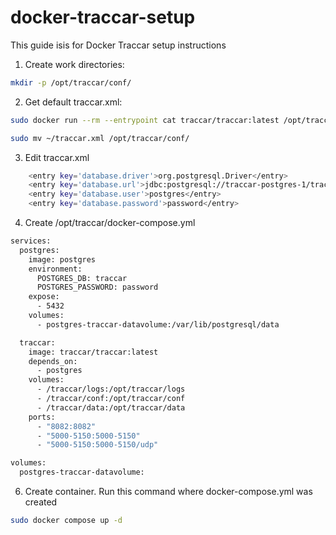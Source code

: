 # docker-traccar-setup

This guide isis for Docker Traccar setup instructions

1. Create work directories:
```bash
mkdir -p /opt/traccar/conf/
```

2. Get default traccar.xml:
```bash
sudo docker run --rm --entrypoint cat traccar/traccar:latest /opt/traccar/conf/traccar.xml > ~/traccar.xml
```
```bash
sudo mv ~/traccar.xml /opt/traccar/conf/
``` 

3. Edit traccar.xml
```bash
    <entry key='database.driver'>org.postgresql.Driver</entry>
    <entry key='database.url'>jdbc:postgresql://traccar-postgres-1/traccar</entry>
    <entry key='database.user'>postgres</entry>
    <entry key='database.password'>password</entry>
```

4. Create /opt/traccar/docker-compose.yml
```bash
services:
  postgres:
    image: postgres
    environment:
      POSTGRES_DB: traccar
      POSTGRES_PASSWORD: password
    expose:
      - 5432
    volumes:
      - postgres-traccar-datavolume:/var/lib/postgresql/data

  traccar:
    image: traccar/traccar:latest
    depends_on:
      - postgres
    volumes:
      - /traccar/logs:/opt/traccar/logs
      - /traccar/conf:/opt/traccar/conf
      - /traccar/data:/opt/traccar/data
    ports:
      - "8082:8082"
      - "5000-5150:5000-5150"
      - "5000-5150:5000-5150/udp"

volumes:
  postgres-traccar-datavolume:
```

6. Create container. Run this command where docker-compose.yml was created
```bash
sudo docker compose up -d
```
